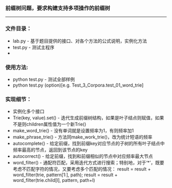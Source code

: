 ### 前缀树问题，要求构建支持多项操作的前缀树
---
### 文件目录：
  * lab.py - 基于题目提供的接口、对各个方法的公式说明，实例化方法
  * test.py - 测试主程序
  * 

### 使用方法:
  * python test.py - 测试全部样例
  * python test.py (option)[e.g. Test_3_Corpora.test_01_word_trie]
  

### 实现细节：
  * 实例化多个接口
  * Trie(key, value).set() - 迭代生成前缀树结构，如果是叶子结点则赋值，如果不是则children属性值为一个新Trie()
  * make_word_trie() - 没有单词就是设置频率为1，有则频率加1
  * make_phrase_trie() - 方法同make_work_trie()，改为统计短语的频率
  * autocomplete() - 给定前缀，找到前缀key对应节点的子树的所有叶子结点中频率最高的节点，返回到该节点的key
  * autocorrect() - 给定前缀，找到和前缀相似的节点中对应频率最大节点
  * word_filter() - 通配符匹配，采用迭代方式进行搜索；特别地，对于‘*’，既要考虑不匹配字符的情况，又要考虑多个匹配的情况：
  result = result + word_filter(trie, pattern[1:], path); result = result + word_filter(trie.child[l], pattern, path+l)
  
